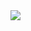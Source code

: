 <a href="https://github.com/89mpxf">
  <img align="right" src="https://github-readme-stats.vercel.app/api?username=89mpxf&show_icons=true&bg_color=9,fb743f,fc466b&title_color=ffffff&text_color=ffffff&icon_color=ffffff" />
</a>




